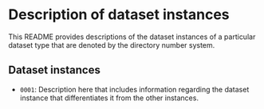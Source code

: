# Description of dataset instances 

This README provides descriptions of the dataset instances of a particular dataset type that are denoted by the directory number system.

## Dataset instances

* `0001`: Description here that includes information regarding the dataset instance that differentiates it from the other instances.

